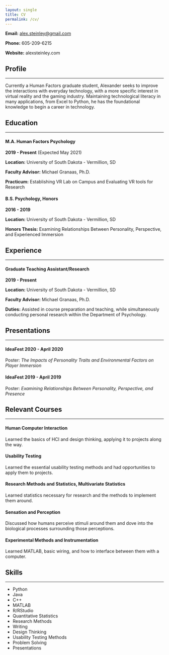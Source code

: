 ```yaml
---
layout: single
title: CV
permalink: /cv/
---
```


**Email:** alex.steinley@gmail.com

**Phone:** 605-209-6215

**Website:** alexsteinley.com 

## Profile

------

Currently a Human Factors graduate student, Alexander seeks to improve the interactions with everyday technology, with a more specific interest in virtual reality and the gaming industry. Maintaining technological literacy in many applications, from Excel to Python, he has the foundational knowledge to begin a career in technology.

## Education

------

#### M.A. Human Factors Psychology

**2019 - Present** (Expected May 2021)

**Location:** University of South Dakota - Vermillion, SD

**Faculty Advisor:** Michael Granaas, Ph.D.

**Practicum:** Establishing VR Lab on Campus and Evaluating VR tools for Research

#### B.S. Psychology, Honors

**2016 - 2019**

**Location:** University of South Dakota - Vermillion, SD

**Honors Thesis:** Examining Relationships Between Personality, Perspective, and Experienced Immersion

## Experience

------

#### Graduate Teaching Assistant/Research

**2019 - Present**

**Location:** University of South Dakota - Vermillion, SD

**Faculty Advisor:** Michael Granaas, Ph.D.

**Duties:** Assisted in course preparation and teaching, while simultaneously conducting personal research within the Department of Psychology. 

## Presentations

------

#### IdeaFest 2020 - April 2020

Poster: *The Impacts of Personality Traits and Environmental Factors on Player Immersion*

#### IdeaFest 2019 - April 2019

Poster: *Examining Relationships Between Personality, Perspective, and Presence*

## Relevant Courses

------

#### Human Computer Interaction

Learned the basics of HCI and design thinking, applying it to projects along the way.

#### Usability Testing

Learned the essential usability testing methods and had opportunities to apply them to projects.

#### Research Methods and Statistics, Multivariate Statistics

Learned statistics necessary for research and the methods to implement them around.

#### Sensation and Perception

Discussed how humans perceive stimuli around them and dove into the biological processes surrounding those perceptions. 

#### Experimental Methods and Instrumentation

Learned MATLAB, basic wiring, and how to interface between them with a computer.

## Skills

------

* Python 
* Java 
* C++ 
* MATLAB
* R/RStudio
* Quantitative Statistics
* Research Methods
* Writing
* Design Thinking 
* Usability Testing Methods 
* Problem Solving 
* Presentations